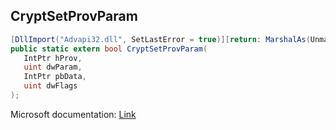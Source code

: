 ## CryptSetProvParam

```csharp
[DllImport("Advapi32.dll", SetLastError = true)][return: MarshalAs(UnmanagedType.Bool)]
public static extern bool CryptSetProvParam(
   IntPtr hProv,
   uint dwParam,
   IntPtr pbData,
   uint dwFlags
);
```

Microsoft documentation: [Link](https://docs.microsoft.com/en-us/windows/win32/api/wincrypt/nf-wincrypt-cryptsetprovparam)
